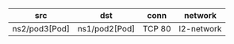 | src | dst | conn | network | 
|-----|-----|------|------|
| ns2/pod3[Pod] | ns1/pod2[Pod] | TCP 80 | l2-network | 
